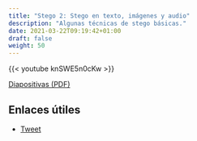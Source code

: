 ```yaml
---
title: "Stego 2: Stego en texto, imágenes y audio"
description: "Algunas técnicas de stego básicas."
date: 2021-03-22T09:19:42+01:00
draft: false
weight: 50
---
```


{{< youtube knSWE5n0cKw >}}

[Diapositivas (PDF)](stego-2.pdf)

## Enlaces útiles

* [Tweet](https://twitter.com/David3141593/status/1371974874856587268)
